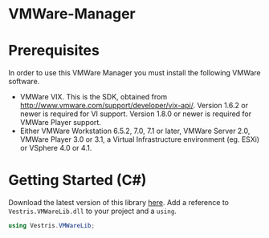 VMWare-Manager
==========

# Prerequisites
In order to use this VMWare Manager you must install the following VMWare software.
  * VMWare VIX. This is the SDK, obtained from http://www.vmware.com/support/developer/vix-api/. Version 1.6.2 or newer is required for VI support. Version 1.8.0 or newer is required for VMWare Player support.
  * Either VMWare Workstation 6.5.2, 7.0, 7.1 or later, VMWare Server 2.0, VMWare Player 3.0 or 3.1, a Virtual Infrastructure environment (eg. ESXi) or VSphere 4.0 or 4.1.

# Getting Started (C#)

Download the latest version of this library [here](http://code.dblock.org/downloads/vmwaretasks/VMWareTasks-1.7.zip). Add a reference to `Vestris.VMWareLib.dll` to your project and a `using`. 

``` csharp
using Vestris.VMWareLib;
```
